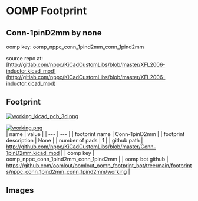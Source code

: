# OOMP Footprint  
## Conn-1pinD2mm  by none  
  
oomp key: oomp_nppc_conn_1pind2mm_conn_1pind2mm  
  
source repo at: [http://gitlab.com/nppc/KiCadCustomLibs/blob/master/XFL2006-inductor.kicad_mod](http://gitlab.com/nppc/KiCadCustomLibs/blob/master/XFL2006-inductor.kicad_mod)  
## Footprint  
  
[![working_kicad_pcb_3d.png](working_kicad_pcb_3d_600.png)](working_kicad_pcb_3d.png)  
  
[![working.png](working_600.png)](working.png)  
| name | value | 
| --- | --- | 
| footprint name | Conn-1pinD2mm | 
| footprint description | None | 
| number of pads | 1 | 
| github path | http://github.com/nppc/KiCadCustomLibs/blob/master/Conn-1pinD2mm.kicad_mod | 
| oomp key | oomp_nppc_conn_1pind2mm_conn_1pind2mm | 
| oomp bot github | https://github.com/oomlout/oomlout_oomp_footprint_bot/tree/main/footprints/nppc_conn_1pind2mm_conn_1pind2mm/working | 
## Images  
